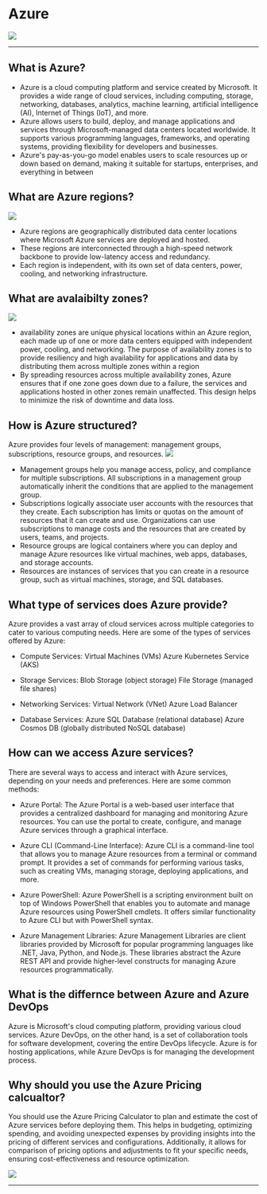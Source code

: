 # Azure

![](https://pendulum-it.com/wp-content/uploads/2020/05/Azure-logo-blue.jpg)
**************************************

## What is Azure?

* Azure is a cloud computing platform and service created by Microsoft. It provides a wide range of cloud services, including computing, storage, networking, databases, analytics, machine learning, artificial intelligence (AI), Internet of Things (IoT), and more.
*  Azure allows users to build, deploy, and manage applications and services through Microsoft-managed data centers located worldwide. It supports various programming languages, frameworks, and operating systems, providing flexibility for developers and businesses.
*   Azure's pay-as-you-go model enables users to scale resources up or down based on demand, making it suitable for startups, enterprises, and everything in between

## What are Azure regions?

![](https://media.licdn.com/dms/image/C5612AQEcGGBoDtX6rA/article-cover_image-shrink_600_2000/0/1631791147534?e=2147483647&v=beta&t=zx-rVPxTo4s7VCffuEwSpEXVcEQzKio8oz_YcfoaliA)

* Azure regions are geographically distributed data center locations where Microsoft Azure services are deployed and hosted. 
* These regions are interconnected through a high-speed network backbone to provide low-latency access and redundancy.
* Each region is independent, with its own set of data centers, power, cooling, and networking infrastructure. 
  
## What are avalaibilty zones?

![](https://techcommunity.microsoft.com/t5/image/serverpage/image-id/384721i3E9AD27F395754BC/image-size/original?v=v2&px=-1)

* availability zones are unique physical locations within an Azure region, each made up of one or more data centers equipped with independent power, cooling, and networking. The purpose of availability zones is to provide resiliency and high availability for applications and data by distributing them across multiple zones within a region
* By spreading resources across multiple availability zones, Azure ensures that if one zone goes down due to a failure, the services and applications hosted in other zones remain unaffected. This design helps to minimize the risk of downtime and data loss.

## How is Azure structured?
Azure provides four levels of management: management groups, subscriptions, resource groups, and resources. 
![](https://learn.microsoft.com/en-us/azure/cloud-adoption-framework/ready/azure-setup-guide/media/organize-resources/scope-levels.png)

* Management groups help you manage access, policy, and compliance for multiple subscriptions. All subscriptions in a management group automatically inherit the conditions that are applied to the management group.
* Subscriptions logically associate user accounts with the resources that they create. Each subscription has limits or quotas on the amount of resources that it can create and use. Organizations can use subscriptions to manage costs and the resources that are created by users, teams, and projects.
* Resource groups are logical containers where you can deploy and manage Azure resources like virtual machines, web apps, databases, and storage accounts.
* Resources are instances of services that you can create in a resource group, such as virtual machines, storage, and SQL databases.

## What type of services does Azure provide?

Azure provides a vast array of cloud services across multiple categories to cater to various computing needs. Here are some of the types of services offered by Azure:

* Compute Services:
Virtual Machines (VMs)
Azure Kubernetes Service (AKS)

* Storage Services:
Blob Storage (object storage)
File Storage (managed file shares)

* Networking Services:
Virtual Network (VNet)
Azure Load Balancer

* Database Services:
Azure SQL Database (relational database)
Azure Cosmos DB (globally distributed NoSQL database)

## How can we access Azure services?

There are several ways to access and interact with Azure services, depending on your needs and preferences. Here are some common methods:

* Azure Portal:
The Azure Portal is a web-based user interface that provides a centralized dashboard for managing and monitoring Azure resources. You can use the portal to create, configure, and manage Azure services through a graphical interface.

* Azure CLI (Command-Line Interface):
Azure CLI is a command-line tool that allows you to manage Azure resources from a terminal or command prompt. It provides a set of commands for performing various tasks, such as creating VMs, managing storage, deploying applications, and more.

* Azure PowerShell:
Azure PowerShell is a scripting environment built on top of Windows PowerShell that enables you to automate and manage Azure resources using PowerShell cmdlets. It offers similar functionality to Azure CLI but with PowerShell syntax.

* Azure Management Libraries:
Azure Management Libraries are client libraries provided by Microsoft for popular programming languages like .NET, Java, Python, and Node.js. These libraries abstract the Azure REST API and provide higher-level constructs for managing Azure resources programmatically.

## What is the differnce between Azure and Azure DevOps

Azure is Microsoft's cloud computing platform, providing various cloud services. Azure DevOps, on the other hand, is a set of collaboration tools for software development, covering the entire DevOps lifecycle. Azure is for hosting applications, while Azure DevOps is for managing the development process.

## Why should you use the Azure Pricing calcualtor?

 You should use the Azure Pricing Calculator to plan and estimate the cost of Azure services before deploying them. This helps in budgeting, optimizing spending, and avoiding unexpected expenses by providing insights into the pricing of different services and configurations. Additionally, it allows for comparison of pricing options and adjustments to fit your specific needs, ensuring cost-effectiveness and resource optimization.

 ![](https://learn.microsoft.com/en-us/azure/cost-management-billing/costs/media/pricing-calculator/product-picker.png)


 ********************************************************